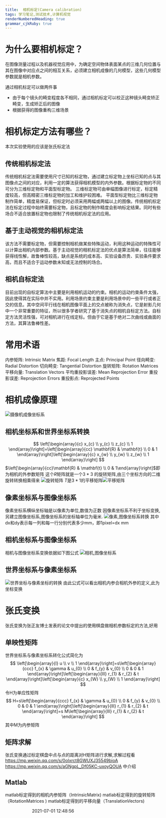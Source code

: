 ```yaml
---
title:  相机标定(Camera calibration)
tags: 学习笔记,测试技术,计算机视觉
renderNumberedHeading: true
grammar_cjkRuby: true
---
```

# 为什么要相机标定？
在图像测量过程以及机器视觉应用中，为确定空间物体表面某点的三维几何位置与其在图像中对应点之间的相互关系，必须建立相机成像的几何模型，这些几何模型参数就是相机参数。  

通过相机标定可以做两件事
* 由于每个镜头的畸变程度各不相同，通过相机标定可以校正这种镜头畸变矫正畸变，生成矫正后的图像
* 根据获得的图像重构三维场景
# 相机标定方法有哪些？  
本次实验使用的应该是张氏标定法
## 传统相机标定法
传统相机标定法需要使用尺寸已知的标定物，通过建立标定物上坐标已知的点与其图像点之间的对应，利用一定的算法获得相机模型的内外参数。根据标定物的不同可分为三维标定物和平面型标定物。
三维标定物可由单幅图像进行标定，标定精度较高，但高精密三维标定物的加工和维护较困难。
平面型标定物比三维标定物制作简单，精度易保证，但标定时必须采用两幅或两幅以上的图像。传统相机标定法在标定过程中始终需要标定物，且标定物的制作精度会影响标定结果。同时有些场合不适合放置标定物也限制了传统相机标定法的应用。
## 基于主动视觉的相机标定法
该方法不需要标定物，但需要控制相机做某些特殊运动，利用这种运动的特殊性可以计算出相机内部参数。基于主动视觉的相机标定法的优点是算法简单，往往能够获得线性解，故鲁棒性较高，缺点是系统的成本高、实验设备昂贵、实验条件要求高，而且不适合于运动参数未知或无法控制的场合。
## 相机自标定法
目前出现的自标定算法中主要是利用相机运动的约束。相机的运动约束条件太强，因此使得其在实际中并不实用。利用场景约束主要是利用场景中的一些平行或者正交的信息。其中空间平行线在相机图像平面上的交点被称为消失点，它是射影几何中一个非常重要的特征，所以很多学者研究了基于消失点的相机自标定方法。自标定方法灵活性强，可对相机进行在线定标。但由于它是基于绝对二次曲线或曲面的方法，其算法鲁棒性差。
# 常用术语
内参矩阵: Intrinsic Matrix
焦距: Focal Length
主点: Principal Point
径向畸变: Radial Distortion
切向畸变: Tangential Distortion
旋转矩阵: Rotation Matrices
平移向量: Translation Vectors
平均重投影误差: Mean Reprojection Error
重投影误差: Reprojection Errors
重投影点: Reprojected Points
# 相机成像原理
![摄像机成像坐标系](https://raw.githubusercontent.com/lethe47/story-picture/main/小书匠/1625115778910.png)
## 相机坐标系和世界坐标系转换
$$
\left[\begin{array}{c}
x_{c} \\
y_{c} \\
z_{c} \\
1
\end{array}\right]=\left[\begin{array}{cc}
\mathbf{R} & \mathbf{t} \\
0 & 1
\end{array}\right]\left[\begin{array}{c}
x_{w} \\
y_{w} \\
z_{w} \\
1
\end{array}\right]
$$
$\left[\begin{array}{cc}\mathbf{R} & \mathbf{t} \\ 0 & 1\end{array}\right]$即为相机的外参数矩阵
这个$R$矩阵就是一个$3*3$ 的旋转矩阵,由三个坐标方向的二维旋转转换相乘得来
![旋转矩阵](https://raw.githubusercontent.com/lethe47/story-picture/main/小书匠/1625118885435.png)
$T$是$3*1$的平移矩阵![平移矩阵](https://raw.githubusercontent.com/lethe47/story-picture/main/小书匠/1625118951293.png)
## 像素坐标系与图像坐标系
像素坐标系横纵坐标轴是以像素为单位,数值为正数
因像素坐标系不利于坐标变换,另建立图像坐标系,图像坐标系的坐标轴单位为毫米.
![像素,图像坐标系转换](https://raw.githubusercontent.com/lethe47/story-picture/main/小书匠/1625119841169.png)
其中dx和dy表示每一列和每一行分别代表多少mm，即1pixel=dx mm
## 相机坐标系与图像坐标系
相机与图像坐标系变换依据如下图公式
![相机,图像坐标系](https://raw.githubusercontent.com/lethe47/story-picture/main/小书匠/1625120117339.png)
## 世界坐标系与像素坐标系
![世界坐标与像素坐标的转换](https://raw.githubusercontent.com/lethe47/story-picture/main/小书匠/1625124678667.png)
由此公式可以看出相机内参合相机外参的定义,此为坐标变换
# 张氏变换
张氏变换为张正友博士发表的论文中提出的使用棋盘做相机参数标定的方法,好用
## 单映性矩阵
世界坐标系与像素坐标系转化公式简化为
$$
\left[\begin{array}{l}
u \\
v \\
1
\end{array}\right]=s\left[\begin{array}{ccc}
f_{x} & \gamma & u_{0} \\
0 & f_{y} & v_{0} \\
0 & 0 & 1
\end{array}\right]\left[\begin{array}{lll}
r_{1} & r_{2} & t
\end{array}\right]\left[\begin{array}{c}
x_{W} \\
y_{W} \\
1
\end{array}\right]
$$
令H为单应性矩阵
$$
H=s\left[\begin{array}{ccc}
f_{x} & \gamma & u_{0} \\
0 & f_{y} & v_{0} \\
0 & 0 & 1
\end{array}\right]\left[\begin{array}{lll}
r_{1} & r_{2} & t
\end{array}\right]=s M\left[\begin{array}{lll}
r_{1} & r_{2} & t
\end{array}\right]
$$
其中M为内参矩阵
## 矩阵求解
张氏变换通过标定棋盘中点与点的距离对H矩阵进行求解,求解过程看
https://mp.weixin.qq.com/s/0olxrct8GWUXJ35549bioA
https://mp.weixin.qq.com/s/aGNgpL_Df05KC-uxoyQOUA
中介绍
## Matlab
matlab标定得到的相机内参矩阵（IntrinsicMatrix)
matlab标定得到的旋转矩阵（RotationMatrices )
matlab标定得到的平移向量（TranslationVectors)


&nbsp;
&nbsp;
&nbsp;
&nbsp;
&nbsp;
&nbsp;
&nbsp;
&nbsp;
&nbsp;
&nbsp;
&nbsp;
2021-07-01 12:48:56